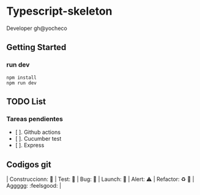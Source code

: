 # Typescript-skeleton

Developer gh@yocheco

## Getting Started

### run dev
```
npm install
npm run dev

```

## TODO List

### Tareas pendientes

- [ ]. Github actions
- [ ]. Cucumber test
- [ ]. Express

## Codigos git

| Construccionn: :construction: | Test: :test_tube: | Bug: :space_invader: | Launch: :rocket: | Alert: :warning: | Refactor: :recycle: :poop: | Aggggg: :feelsgood: |